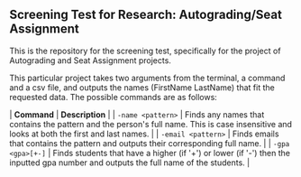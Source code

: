 ## Screening Test for Research: Autograding/Seat Assignment
This is the repository for the screening test, specifically for the project of Autograding and Seat Assignment projects.

This particular project takes two arguments from the terminal, a command and a csv file, and outputs the names (FirstName LastName) that fit the requested data. The possible commands are as follows:

| **Command** | **Description** |
| `-name <pattern>` | Finds any names that contains the pattern and the person's full name. This is case insensitive and looks at both the first and last names. |
| `-email <pattern>` | Finds emails that contains the pattern and outputs their corresponding full name. |
| `-gpa <gpa>[+-]` | Finds students that have a higher (if '+') or lower (if '-') then the inputted gpa number and outputs the full name of the students. |

